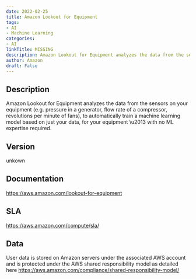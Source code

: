 ```yaml
---
date: 2022-02-25
title: Amazon Lookout for Equipment
tags: 
- AI
- Machine Learning
categories: 
- AI
linkTitle: MISSING
description: Amazon Lookout for Equipment analyzes the data from the sensors on your equipment (e.g. pressure in a generator, flow rate of a compressor, revolutions per minute of fans), to automatically train a machine learning model based on just your data, for your equipment \u2013 with no ML expertise required.
author: Amazon
draft: False
---
```


## Description

Amazon Lookout for Equipment analyzes the data from the sensors on your equipment (e.g. pressure in a generator, flow rate of a compressor, revolutions per minute of fans), to automatically train a machine learning model based on just your data, for your equipment \u2013 with no ML expertise required.

## Version

unkown

## Documentation

https://aws.amazon.com/lookout-for-equipment

## SLA

https://aws.amazon.com/compute/sla/

## Data

User data is stored on Amazon servers under the associated AWS account and is protected under the AWS shared responsibility model as detailed here https://aws.amazon.com/compliance/shared-responsibility-model/
